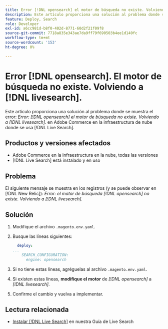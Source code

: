 ```yaml
---
title: Error [!DNL opensearch] el motor de búsqueda no existe. Volviendo a  [!DNL livesearch].
description: Este artículo proporciona una solución al problema donde se ve el error "Error- [!DNL opensearch] el motor de búsqueda no existe. Volver a  [!DNL livesearch].`, en Adobe Commerce en la infraestructura en la nube.
feature: Deploy, Search
role: Developer
exl-id: a6cc981d-b8f0-402d-8771-60d2f21f09f8
source-git-commit: 7718a835e343ae7da9ff79f690503b4ee1d140fc
workflow-type: tm+mt
source-wordcount: '153'
ht-degree: 0%

---
```


# Error [!DNL opensearch]. El motor de búsqueda no existe. Volviendo a [!DNL livesearch].

Este artículo proporciona una solución al problema donde se muestra el error: *Error: [!DNL opensearch] el motor de búsqueda no existe. Volviendo a [!DNL livesearch].* en Adobe Commerce en la infraestructura de nube donde se usa [!DNL Live Search].

## Productos y versiones afectados

* Adobe Commerce en la infraestructura en la nube, todas las versiones
* [!DNL Live Search] está instalado y en uso

## Problema

El siguiente mensaje se muestra en los registros (y se puede observar en [!DNL New Relic]):
*Error: el motor de búsqueda [!DNL opensearch] no existe. Volviendo a [!DNL livesearch].*

## Solución

1. Modifique el archivo `.magento.env.yaml`.
1. Busque las líneas siguientes:

   ```yaml
     deploy:
   ...
       SEARCH_CONFIGURATION:
         engine: opensearch
   ```

1. Si no tiene estas líneas, agréguelas al archivo `.magento.env.yaml`.
1. Si existen estas líneas, **modifique el motor** de *[!DNL opensearch]* a *[!DNL livesearch]*.
1. Confirme el cambio y vuelva a implementar.

## Lectura relacionada

* [Instalar [!DNL Live Search]](https://experienceleague.adobe.com/docs/commerce-merchant-services/live-search/onboard/install.html) en nuestra Guía de Live Search
